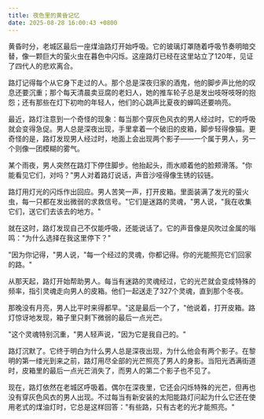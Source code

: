 ```yaml
---
title: 夜色里的黄昏记忆
date: 2025-08-28 16:00:43 +0800
---
```


黄昏时分，老城区最后一座煤油路灯开始呼吸。它的玻璃灯罩随着呼吸节奏明暗交替，像一颗巨大的萤火虫在暮色中闪烁。这座路灯已经在这里站立了120年，见证了四代人的悲欢离合。

路灯记得每个从它身下走过的人。那个总是深夜归家的酒鬼，他的脚步声比他的叹息还要沉重；那个每天清晨卖豆腐的老妇人，她的推车轮子总是发出吱呀吱呀的抱怨；还有那些在灯下初吻的年轻人，他们的心跳声比夏夜的蝉鸣还要响亮。

最近，路灯注意到一个奇怪的现象：每当那个穿灰色风衣的男人经过时，它的呼吸就会变得急促。男人总是深夜出现，手里拿着一个破旧的皮箱，脚步轻得像猫。更奇怪的是，路灯发现男人经过时，地面上会出现两个影子——一个属于男人，另一个则像一团模糊的雾气。

某个雨夜，男人突然在路灯下停住脚步。他抬起头，雨水顺着他的脸颊滑落。"你能看见它们，对吗？"男人对着路灯说话，声音沙哑得像生锈的铰链。

路灯用灯光的闪烁作出回应。男人苦笑一声，打开皮箱。里面装满了发光的萤火虫，每一只都在发出微弱的求救信号。"它们是迷路的灵魂，"男人说，"我在收集它们，送它们去该去的地方。"

就在这时，路灯发现自己不仅能呼吸，还能说话了。它的声音像是风吹过金属的嗡鸣："为什么选择在我这里停下？"

"因为你记得，"男人说，"每一个经过的灵魂，你都记得。你的光能照亮它们回家的路。"

从那天起，路灯开始帮助男人。每当有迷路的灵魂经过，它的光芒就会变成特殊的频率，指引灵魂走向男人的皮箱。他们一起送走了327个灵魂，直到那个冬夜。

那晚没有月亮，男人比平时来得都早。"这是最后一个了，"他说着，打开皮箱。路灯惊讶地发现，箱子里只剩下微弱的最后一点光芒。

"这个灵魂特别沉重，"男人轻声说，"因为它是我自己的。"

路灯沉默了。它终于明白为什么男人总是深夜出现，为什么他会有两个影子。在黎明的第一缕光到来之前，路灯用尽全部的光芒照亮了男人的身影。当阳光洒满街道时，皮箱里的最后一点光芒消失了，而男人的第二个影子也不见了。

现在，路灯依然在老城区呼吸着。偶尔在深夜里，它还会闪烁特殊的光芒，但再也没有穿灰色风衣的男人出现。不过每当有新安装的太阳能路灯问起为什么它还在使用老式的煤油灯时，它总是这样回答："有些路，只有古老的光才能照亮。"

